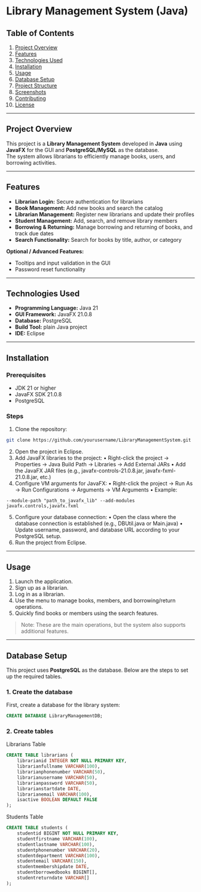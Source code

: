 # Library Management System (Java)

## Table of Contents
1. [Project Overview](#project-overview)  
2. [Features](#features)  
3. [Technologies Used](#technologies-used)  
4. [Installation](#installation)  
5. [Usage](#usage)  
6. [Database Setup](#database-setup)  
7. [Project Structure](#project-structure)  
8. [Screenshots](#screenshots)  
9. [Contributing](#contributing)  
10. [License](#license)  

---

## Project Overview
This project is a **Library Management System** developed in **Java** using **JavaFX** for the GUI and **PostgreSQL/MySQL** as the database.  
The system allows librarians to efficiently manage books, users, and borrowing activities.  

---

## Features
- **Librarian Login:** Secure authentication for librarians  
- **Book Management:** Add new books and search the catalog  
- **Librarian Management:** Register new librarians and update their profiles  
- **Student Management:** Add, search, and remove library members  
- **Borrowing & Returning:** Manage borrowing and returning of books, and track due dates  
- **Search Functionality:** Search for books by title, author, or category  

**Optional / Advanced Features:**  
- Tooltips and input validation in the GUI  
- Password reset functionality  

---

## Technologies Used
- **Programming Language:** Java 21 
- **GUI Framework:** JavaFX 21.0.8
- **Database:** PostgreSQL
- **Build Tool:** plain Java project
- **IDE:** Eclipse

---

## Installation

### Prerequisites
- JDK 21 or higher  
- JavaFX SDK 21.0.8  
- PostgreSQL  

### Steps
1. Clone the repository:  
```bash
git clone https://github.com/yourusername/LibraryManagementSystem.git
```
2.	Open the project in Eclipse.
3.	Add JavaFX libraries to the project:
	•	Right-click the project → Properties → Java Build Path → Libraries → Add External JARs
	•	Add the JavaFX JAR files (e.g., javafx-controls-21.0.8.jar, javafx-fxml-21.0.8.jar, etc.)
4.	Configure VM arguments for JavaFX:
	•	Right-click the project → Run As → Run Configurations → Arguments → VM Arguments
	•	Example:
```
--module-path "path_to_javafx_lib" --add-modules javafx.controls,javafx.fxml
```
5.	Configure your database connection:
	•	Open the class where the database connection is established (e.g., DBUtil.java or Main.java)
	•	Update username, password, and database URL according to your PostgreSQL setup.
6.	Run the project from Eclipse.

---

## Usage

1. Launch the application.  
2. Sign up as a librarian.  
3. Log in as a librarian.  
4. Use the menu to manage books, members, and borrowing/return operations.  
5. Quickly find books or members using the search features.  

> Note: These are the main operations, but the system also supports additional features.

---

## Database Setup

This project uses **PostgreSQL** as the database. Below are the steps to set up the required tables.

### 1. Create the database
First, create a database for the library system:
```sql
CREATE DATABASE LibraryManagementDB;
```
### 2. Create tables

Librarians Table
```sql
CREATE TABLE librarians (
    librarianid INTEGER NOT NULL PRIMARY KEY,
    librarianfullname VARCHAR(100),
    librarianphonenumber VARCHAR(50),
    librarianusername VARCHAR(50),
    librarianpassword VARCHAR(50),
    librarianstartdate DATE,
    librarianemail VARCHAR(100),
    isactive BOOLEAN DEFAULT FALSE
);
```
Students Table
```sql
CREATE TABLE students (
    studentid BIGINT NOT NULL PRIMARY KEY,
    studentfirstname VARCHAR(100),
    studentlastname VARCHAR(100),
    studentphonenumber VARCHAR(20),
    studentdepartment VARCHAR(100),
    studentemail VARCHAR(150),
    studentmembershipdate DATE,
    studentborrowedbooks BIGINT[],
    studentreturndate VARCHAR[]
);
```


